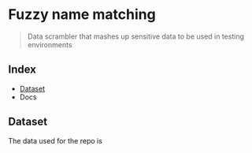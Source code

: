 # Fuzzy name matching 

> Data scrambler that mashes up sensitive data to be used in testing environments

## Index
- [Dataset](#dataset)
- Docs

## Dataset
The data used for the repo is 

